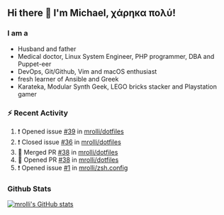 ## Hi there 👋 I'm Michael, χάρηκα πολύ!

<!--
**mrolli/mrolli** is a ✨ _special_ ✨ repository because its `README.md` (this file) appears on your GitHub profile.

Here are some ideas to get you started:

- 🔭 I’m currently working on ...
- 🌱 I’m currently learning ...
- 👯 I’m looking to collaborate on ...
- 🤔 I’m looking for help with ...
- 💬 Ask me about ...
- 📫 How to reach me: ...
- 😄 Pronouns: ...
- ⚡ Fun fact: ...
-->

### I am a
- Husband and father
- Medical doctor, Linux System Engineer, PHP programmer, DBA and Puppet-eer
- DevOps, Git/Github, Vim and macOS enthusiast
- fresh learner of Ansible and Greek
- Karateka, Modular Synth Geek, LEGO bricks stacker and Playstation gamer 

### :zap: Recent Activity

<!--START_SECTION:activity-->
1. ❗️ Opened issue [#39](https://github.com/mrolli/dotfiles/issues/39) in [mrolli/dotfiles](https://github.com/mrolli/dotfiles)
2. ❗️ Closed issue [#36](https://github.com/mrolli/dotfiles/issues/36) in [mrolli/dotfiles](https://github.com/mrolli/dotfiles)
3. 🎉 Merged PR [#38](https://github.com/mrolli/dotfiles/pull/38) in [mrolli/dotfiles](https://github.com/mrolli/dotfiles)
4. 💪 Opened PR [#38](https://github.com/mrolli/dotfiles/pull/38) in [mrolli/dotfiles](https://github.com/mrolli/dotfiles)
5. ❗️ Opened issue [#1](https://github.com/mrolli/zsh.config/issues/1) in [mrolli/zsh.config](https://github.com/mrolli/zsh.config)
<!--END_SECTION:activity-->

### Github Stats
[![mrolli's GitHub stats](https://github-readme-stats.vercel.app/api?username=mrolli&count_private=true&show_icons=true&theme=transparent)](https://github.com/anuraghazra/github-readme-stats)  
<!-- [![mrolli's Top Langs](https://github-readme-stats.vercel.app/api/top-langs/?username=mrolli&count_private=true&theme=onedark&hide=c%2B%2B,c,html,cmake,makefile&layout=compact)](https://github.com/anuraghazra/github-readme-stats) -->
